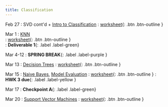 ```yaml
---
title: Classification
---
```


Feb 27 
: SVD cont'd + [Intro to Classification](https://github.com/gallettilance/CS506-Spring2023/raw/main/slides/10_Classification_KNN.pdf) 
  : [worksheet](https://github.com/gallettilance/CS506-Spring2023/blob/main/worksheets/worksheet_09.ipynb){: .btn .btn-outline } 

Mar 1 
: [KNN](https://github.com/gallettilance/CS506-Spring2023/raw/main/slides/10_Classification_KNN.pdf)  
  : [worksheet](https://github.com/gallettilance/CS506-Spring2023/blob/main/worksheets/worksheet_09.ipynb){: .btn .btn-outline }  
    : **Deliverable 1**{: .label .label-green} 

Mar 4-12 
: **SPRING BREAK**{: .label .label-purple }

Mar 13 
: [Decision Trees](https://github.com/gallettilance/CS506-Spring2023/raw/main/slides/11_Decision_Trees.pdf) 
  : [worksheet](https://github.com/gallettilance/CS506-Spring2023/blob/main/worksheets/worksheet_10.ipynb){: .btn .btn-outline } 

Mar 15 
: [Naive Bayes](https://github.com/gallettilance/CS506-Spring2023/raw/main/slides/12_Naive_Bayes.pdf), [Model Evaluation](https://github.com/gallettilance/CS506-Spring2023/raw/main/slides/13_Model_Evaluation_and_Ensemble_Methods.pdf) 
  : [worksheet](https://github.com/gallettilance/CS506-Spring2023/blob/main/worksheets/worksheet_11.ipynb){: .btn .btn-outline } 
    : **HWK 3 due**{: .label .label-yellow } 

Mar 17
: **Checkpoint A**{: .label .label-green}

Mar 20 
: [Support Vector Machines](https://github.com/gallettilance/CS506-Spring2023/raw/main/slides/14_Support_Vector_Machines.pdf) 
  : [worksheet](https://github.com/gallettilance/CS506-Spring2023/blob/main/worksheets/worksheet_12.ipynb){: .btn .btn-outline }  

